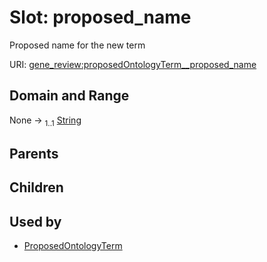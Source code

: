 
# Slot: proposed_name

Proposed name for the new term

URI: [gene_review:proposedOntologyTerm__proposed_name](https://w3id.org/ai4curation/gene_review/proposedOntologyTerm__proposed_name)


## Domain and Range

None &#8594;  <sub>1..1</sub> [String](types/String.md)

## Parents


## Children


## Used by

 * [ProposedOntologyTerm](ProposedOntologyTerm.md)
